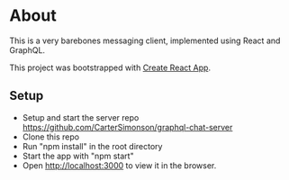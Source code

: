 # About
This is a very barebones messaging client, implemented using React and GraphQL.

This project was bootstrapped with [Create React App](https://github.com/facebook/create-react-app).

## Setup
- Setup and start the server repo https://github.com/CarterSimonson/graphql-chat-server
- Clone this repo
- Run "npm install" in the root directory
- Start the app with "npm start"
- Open [http://localhost:3000](http://localhost:3000) to view it in the browser.
